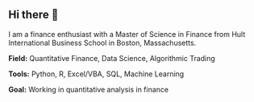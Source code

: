## Hi there 👋

I am a finance enthusiast with a Master of Science in Finance from Hult International Business School in Boston, Massachusetts.

**Field:** Quantitative Finance, Data Science, Algorithmic Trading

**Tools:** Python, R, Excel/VBA, SQL, Machine Learning

**Goal:** Working in quantitative analysis in finance


<!--
**chloebtn/chloebtn** is a ✨ _special_ ✨ repository because its `README.md` (this file) appears on your GitHub profile.

Here are some ideas to get you started:

- 🔭 I’m currently working on ...
- 🌱 I’m currently learning ...
- 👯 I’m looking to collaborate on ...
- 🤔 I’m looking for help with ...
- 💬 Ask me about ...
- 📫 How to reach me: ...
- 😄 Pronouns: ...
- ⚡ Fun fact: ...
-->

